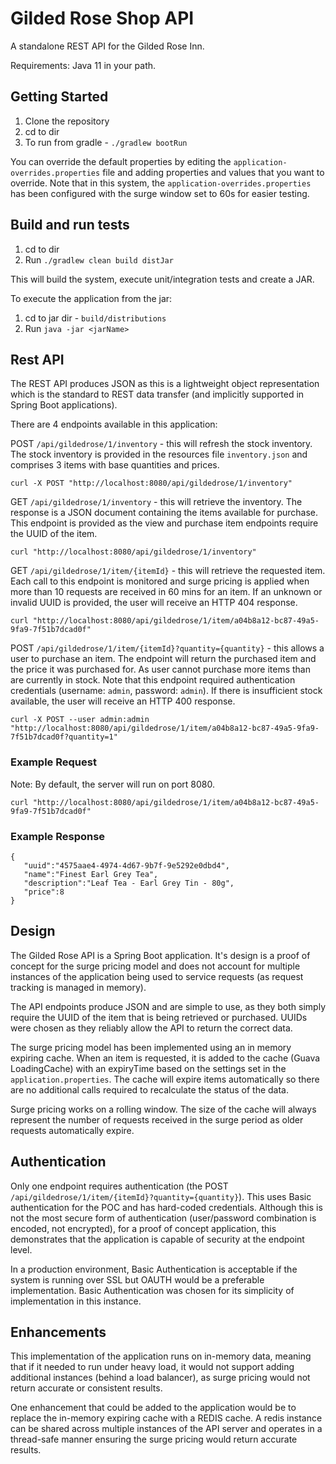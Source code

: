 # Gilded Rose Shop API

A standalone REST API for the Gilded Rose Inn.

Requirements: Java 11 in your path.

## Getting Started

1. Clone the repository
2. cd to dir
3. To run from gradle - `./gradlew bootRun`

You can override the default properties by editing the `application-overrides.properties` file and 
adding properties and values that you want to override. Note that in this system, the `application-overrides.properties`
has been configured with the surge window set to 60s for easier testing.

## Build and run tests

1. cd to dir
2. Run `./gradlew clean build distJar`

This will build the system, execute unit/integration tests and create a JAR.

To execute the application from the jar:

1. cd to jar dir - `build/distributions`
2. Run `java -jar <jarName>`

## Rest API
The REST API produces JSON as this is a lightweight object representation which is the standard to REST data transfer (and implicitly supported in Spring Boot applications).

There are 4 endpoints available in this application:

POST `/api/gildedrose/1/inventory` - this will refresh the stock inventory. The stock inventory is provided in the resources file `inventory.json` and comprises 3 items with base quantities and prices.

`curl -X POST "http://localhost:8080/api/gildedrose/1/inventory"`

GET `/api/gildedrose/1/inventory` - this will retrieve the inventory. The response is a JSON document containing the items available for purchase. This endpoint is provided as the view and purchase item endpoints require the UUID of the item.

`curl "http://localhost:8080/api/gildedrose/1/inventory"`

GET `/api/gildedrose/1/item/{itemId}` - this will retrieve the requested item. Each call to this endpoint is monitored and surge pricing is applied when more than 10 requests are received in 60 mins for an item. If an unknown or invalid UUID is provided, the user will receive an HTTP 404 response.

`curl "http://localhost:8080/api/gildedrose/1/item/a04b8a12-bc87-49a5-9fa9-7f51b7dcad0f"`

POST `/api/gildedrose/1/item/{itemId}?quantity={quantity}` - this allows a user to purchase an item. The endpoint will return the purchased item and the price it was purchased for. As user cannot purchase more items than are currently in stock.
Note that this endpoint required authentication credentials (username: `admin`, password: `admin`). If there is insufficient stock available, the user will receive an HTTP 400 response.

`curl -X POST --user admin:admin "http://localhost:8080/api/gildedrose/1/item/a04b8a12-bc87-49a5-9fa9-7f51b7dcad0f?quantity=1"`

### Example Request

Note: By default, the server will run on port 8080.

```
curl "http://localhost:8080/api/gildedrose/1/item/a04b8a12-bc87-49a5-9fa9-7f51b7dcad0f"
```
### Example Response

```
{
   "uuid":"4575aae4-4974-4d67-9b7f-9e5292e0dbd4",
   "name":"Finest Earl Grey Tea",
   "description":"Leaf Tea - Earl Grey Tin - 80g",
   "price":8
}
```

## Design

The Gilded Rose API is a Spring Boot application. It's design is a proof of concept for
the surge pricing model and does not account for multiple instances of the application
being used to service requests (as request tracking is managed in memory).

The API endpoints produce JSON and are simple to use, as they both simply require the UUID
of the item that is being retrieved or purchased. UUIDs were chosen as they reliably allow
the API to return the correct data.

The surge pricing model has been implemented using an in memory expiring cache. When an item
is requested, it is added to the cache (Guava LoadingCache) with an expiryTime based on the 
settings set in the `application.properties`. The cache will expire items automatically so
there are no additional calls required to recalculate the status of the data.

Surge pricing works on a rolling window. The size of the cache will always represent the number
of requests received in the surge period as older requests automatically expire.

## Authentication

Only one endpoint requires authentication (the POST `/api/gildedrose/1/item/{itemId}?quantity={quantity}`). 
This uses Basic authentication for the POC and has hard-coded credentials. Although this is not the most
secure form of authentication (user/password combination is encoded, not encrypted), for a proof of concept
application, this demonstrates that the application is capable of security at the endpoint level.

In a production environment, Basic Authentication is acceptable if the system is running over SSL but
OAUTH would be a preferable implementation. Basic Authentication was chosen for its simplicity of
implementation in this instance.

## Enhancements

This implementation of the application runs on in-memory data, meaning that if it needed to run under heavy
load, it would not support adding additional instances (behind a load balancer), as surge pricing would not
return accurate or consistent results.

One enhancement that could be added to the application would be to replace the in-memory expiring cache
with a REDIS cache. A redis instance can be shared across multiple instances of the API server and operates
in a thread-safe manner ensuring the surge pricing would return accurate results.
